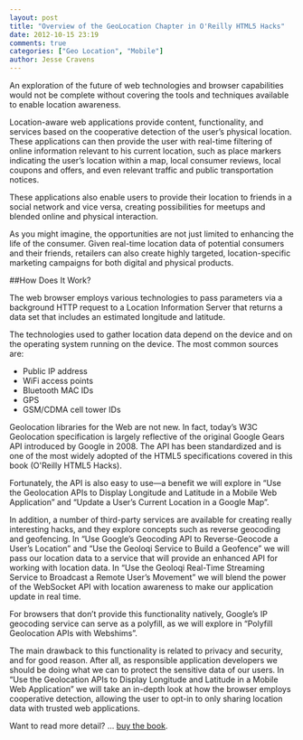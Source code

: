 ```yaml
---
layout: post
title: "Overview of the GeoLocation Chapter in O'Reilly HTML5 Hacks"
date: 2012-10-15 23:19
comments: true
categories: ["Geo Location", "Mobile"]
author: Jesse Cravens
---
```


An exploration of the future of web technologies and browser capabilities would not be complete without covering the tools and techniques available to enable location awareness.

Location-aware web applications provide content, functionality, and services based on the cooperative detection of the user’s physical location. These applications can then provide the user with real-time filtering of online information relevant to his current location, such as place markers indicating the user’s location within a map, local consumer reviews, local coupons and offers, and even relevant traffic and public transportation notices.

These applications also enable users to provide their location to friends in a social network and vice versa, creating possibilities for meetups and blended online and physical interaction.

As you might imagine, the opportunities are not just limited to enhancing the life of the consumer. Given real-time location data of potential consumers and their friends, retailers can also create highly targeted, location-specific marketing campaigns for both digital and physical products.

##How Does It Work?

The web browser employs various technologies to pass parameters via a background HTTP request to a Location Information Server that returns a data set that includes an estimated longitude and latitude.

The technologies used to gather location data depend on the device and on the operating system running on the device. The most common sources are:

- Public IP address
- WiFi access points
- Bluetooth MAC IDs
- GPS
- GSM/CDMA cell tower IDs

Geolocation libraries for the Web are not new. In fact, today’s W3C Geolocation specification is largely reflective of the original Google Gears API introduced by Google in 2008. The API has been standardized and is one of the most widely adopted of the HTML5 specifications covered in this book (O'Reilly HTML5 Hacks). 

Fortunately, the API is also easy to use—a benefit we will explore in “Use the Geolocation APIs to Display Longitude and Latitude in a Mobile Web Application” and “Update a User’s Current Location in a Google Map”. 

In addition, a number of third-party services are available for creating really interesting hacks, and they explore concepts such as reverse geocoding and geofencing. In “Use Google’s Geocoding API to Reverse-Geocode a User’s Location” and “Use the Geoloqi Service to Build a Geofence” we will pass our location data to a service that will provide an enhanced API for working with location data. 
In “Use the Geoloqi Real-Time Streaming Service to Broadcast a Remote User’s Movement” we will blend the power of the WebSocket API with location awareness to make our application update in real time.

For browsers that don’t provide this functionality natively, Google’s IP geocoding service can serve as a polyfill, as we will explore in “Polyfill Geolocation APIs with Webshims”.

The main drawback to this functionality is related to privacy and security, and for good reason. After all, as responsible application developers we should be doing what we can to protect the sensitive data of our users. In “Use the Geolocation APIs to Display Longitude and Latitude in a Mobile Web Application” we will take an in-depth look at how the browser employs cooperative detection, allowing the user to opt-in to only sharing location data with trusted web applications. 

Want to read more detail? ... [buy the book](http://shop.oreilly.com/product/0636920026273.do?sortby=bestSellers).